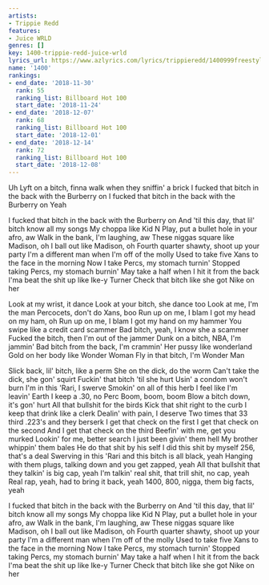 ```yaml
---
artists:
- Trippie Redd
features:
- Juice WRLD
genres: []
key: 1400-trippie-redd-juice-wrld
lyrics_url: https://www.azlyrics.com/lyrics/trippieredd/1400999freestyle.html
name: '1400'
rankings:
- end_date: '2018-11-30'
  rank: 55
  ranking_list: Billboard Hot 100
  start_date: '2018-11-24'
- end_date: '2018-12-07'
  rank: 68
  ranking_list: Billboard Hot 100
  start_date: '2018-12-01'
- end_date: '2018-12-14'
  rank: 72
  ranking_list: Billboard Hot 100
  start_date: '2018-12-08'
---
```



Uh
Lyft on a bitch, finna walk when they sniffin' a brick
I fucked that bitch in the back with the Burberry on
I fucked that bitch in the back with the Burberry on
Yeah

I fucked that bitch in the back with the Burberry on
And 'til this day, that lil' bitch know all my songs
My choppa like Kid N Play, put a bullet hole in your afro, aw
Walk in the bank, I'm laughing, aw
These niggas square like Madison, oh
I ball out like Madison, oh
Fourth quarter shawty, shoot up your party
I'm a different man when I'm off of the molly
Used to take five Xans to the face in the morning
Now I take Percs, my stomach turnin'
Stopped taking Percs, my stomach burnin'
May take a half when I hit it from the back
I'ma beat the shit up like Ike-y Turner
Check that bitch like she got Nike on her

Look at my wrist, it dance
Look at your bitch, she dance too
Look at me, I'm the man
Percocets, don't do Xans, boo
Run up on me, I blam
I got my head on my ham, oh
Run up on me, I blam
I got my hand on my hammer
You swipe like a credit card scammer
Bad bitch, yeah, I know she a scammer
Fucked the bitch, then I'm out of the jammer
Dunk on a bitch, NBA, I'm jammin'
Bad bitch from the back, I'm crammin'
Her pussy like wonderland
Gold on her body like Wonder Woman
Fly in that bitch, I'm Wonder Man


Slick back, lil' bitch, like a perm
She on the dick, do the worm
Can't take the dick, she gon' squirt
Fuckin' that bitch 'til she hurt
Usin' a condom won't burn
I'm in this 'Rari, I swerve
Smokin' on all of this herb
I feel like I'm leavin' Earth
I keep a .30, no Perc
Boom, boom, boom
Blow a bitch down, it's gon' hurt
All that bullshit for the birds
Kick that shit right to the curb
I keep that drink like a clerk
Dealin' with pain, I deserve
Two times that 33 third
.223's and they berserk
I get that check on the first
I get that check on the second
And I get that check on the third
Beefin' with me, get you murked
Lookin' for me, better search
I just been givin' them hell
My brother whippin' them bales
He do that shit by his self
I did this shit by myself
256, that's a deal
Swerving in this 'Rari and this bitch is all black, yeah
Hanging with them plugs, talking down and you get zapped, yeah
All that bullshit that they talkin' is big cap, yeah
I'm talkin' real shit, that trill shit, no cap, yeah
Real rap, yeah, had to bring it back, yeah
1400, 800, nigga, them big facts, yeah


I fucked that bitch in the back with the Burberry on
And 'til this day, that lil' bitch know all my songs
My choppa like Kid N Play, put a bullet hole in your afro, aw
Walk in the bank, I'm laughing, aw
These niggas square like Madison, oh
I ball out like Madison, oh
Fourth quarter shawty, shoot up your party
I'm a different man when I'm off of the molly
Used to take five Xans to the face in the morning
Now I take Percs, my stomach turnin'
Stopped taking Percs, my stomach burnin'
May take a half when I hit it from the back
I'ma beat the shit up like Ike-y Turner
Check that bitch like she got Nike on her



